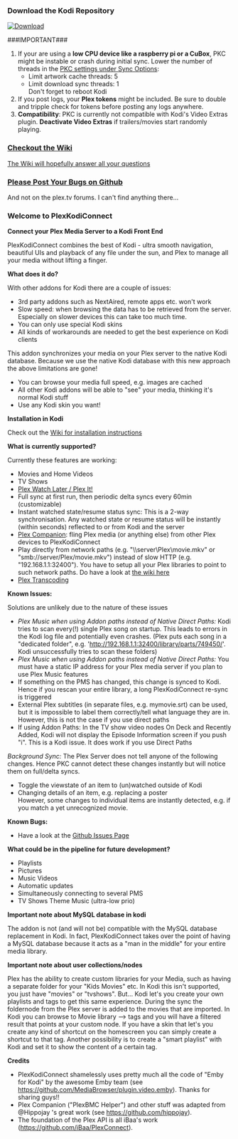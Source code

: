 ### Download the Kodi Repository

[ ![Download](https://api.bintray.com/packages/croneter/PlexKodiConnect/PlexKodiConnect/images/download.svg) ](https://dl.bintray.com/croneter/PlexKodiConnect/bin/repository.plexkodiconnect/repository.plexkodiconnect.zip)

###IMPORTANT###

1. If your are using a **low CPU device like a raspberry pi or a CuBox**, PKC might be instable or crash during initial sync. Lower the number of threads in the [PKC settings under Sync Options](https://github.com/croneter/PlexKodiConnect/wiki/PKC-settings#sync-options):
    - Limit artwork cache threads: 5
    - Limit download sync threads: 1  
Don't forget to reboot Kodi
2. If you post logs, your **Plex tokens** might be included. Be sure to double and tripple check for tokens before posting any logs anywhere. 
3. **Compatibility**: PKC is currently not compatible with Kodi's Video Extras plugin. **Deactivate Video Extras** if trailers/movies start randomly playing. 


### [Checkout the Wiki](https://github.com/croneter/PlexKodiConnect/wiki)
[The Wiki will hopefully answer all your questions](https://github.com/croneter/PlexKodiConnect/wiki)

### [Please Post Your Bugs on Github](https://github.com/croneter/PlexKodiConnect/issues)
And not on the plex.tv forums. I can't find anything there...

### Welcome to PlexKodiConnect
**Connect your Plex Media Server to a Kodi Front End**  

PlexKodiConnect combines the best of Kodi - ultra smooth navigation, beautiful UIs and playback of any file under the sun, and Plex to manage all your media without lifting a finger.


**What does it do?**

With other addons for Kodi there are a couple of issues:
- 3rd party addons such as NextAired, remote apps etc. won't work
- Slow speed: when browsing the data has to be retrieved from the server. Especially on slower devices this can take too much time.
- You can only use special Kodi skins
- All kinds of workarounds are needed to get the best experience on Kodi clients

This addon synchronizes your media on your Plex server to the native Kodi database. Because we use the native Kodi database with this new approach the above limitations are gone! 
- You can browse your media full speed, e.g. images are cached
- All other Kodi addons will be able to "see" your media, thinking it's normal Kodi stuff
- Use any Kodi skin you want!


**Installation in Kodi**

Check out the [Wiki for installation instructions](https://github.com/croneter/PlexKodiConnect/wiki)


**What is currently supported?**

Currently these features are working:
- Movies and Home Videos
- TV Shows
- [Plex Watch Later / Plex It!](https://support.plex.tv/hc/en-us/sections/200211783-Plex-It-)
- Full sync at first run, then periodic delta syncs every 60min (customizable)
- Instant watched state/resume status sync: This is a 2-way synchronisation. Any watched state or resume status will be instantly (within seconds) reflected to or from Kodi and the server
- [Plex Companion](https://support.plex.tv/hc/en-us/sections/200276908-Plex-Companion): fling Plex media (or anything else) from other Plex devices to PlexKodiConnect
- Play directly from network paths (e.g. "\\\\server\\Plex\\movie.mkv" or "smb://server/Plex/movie.mkv") instead of slow HTTP (e.g. "192.168.1.1:32400"). You have to setup all your Plex libraries to point to such network paths. Do have a look at [the wiki here](https://github.com/croneter/PlexKodiConnect/wiki/Direct-Paths)
- [Plex Transcoding](https://support.plex.tv/hc/en-us/articles/200250377-Transcoding-Media)


**Known Issues:**

Solutions are unlikely due to the nature of these issues
- *Plex Music when using Addon paths instead of Native Direct Paths:* Kodi tries to scan every(!) single Plex song on startup. This leads to errors in the Kodi log file and potentially even crashes. (Plex puts each song in a "dedicated folder", e.g. 'http://192.168.1.1:32400/library/parts/749450/'. Kodi unsuccessfully tries to scan these folders)
- *Plex Music when using Addon paths instead of Native Direct Paths:* You must have a static IP address for your Plex media server if you plan to use Plex Music features
- If something on the PMS has changed, this change is synced to Kodi. Hence if you rescan your entire library, a long PlexKodiConnect re-sync is triggered
- External Plex subtitles (in separate files, e.g. mymovie.srt) can be used, but it is impossible to label them correctly/tell what language they are in. However, this is not the case if you use direct paths
- If using Addon Paths: In the TV show video nodes On Deck and Recently Added, Kodi will not display the Episode Information screen if you push "i". This is a Kodi issue. It does work if you use Direct Paths

*Background Sync:*
The Plex Server does not tell anyone of the following changes. Hence PKC cannot detect these changes instantly but will notice them on full/delta syncs. 
- Toggle the viewstate of an item to (un)watched outside of Kodi
- Changing details of an item, e.g. replacing a poster  
However, some changes to individual items are instantly detected, e.g. if you match a yet unrecognized movie. 


**Known Bugs:**
- Have a look at the [Github Issues Page](https://github.com/croneter/PlexKodiConnect/issues)


**What could be in the pipeline for future development?**
- Playlists
- Pictures
- Music Videos
- Automatic updates
- Simultaneously connecting to several PMS
- TV Shows Theme Music (ultra-low prio)


**Important note about MySQL database in kodi**

The addon is not (and will not be) compatible with the MySQL database replacement in Kodi. In fact, PlexKodiConnect takes over the point of having a MySQL database because it acts as a "man in the middle" for your entire media library.

**Important note about user collections/nodes**

Plex has the ability to create custom libraries for your Media, such as having a separate folder for your "Kids Movies" etc. In Kodi this isn't supported, you just have "movies" or "tvshows". But... Kodi let's you create your own playlists and tags to get this same experience. During the sync the foldernode from the Plex server is added to the movies that are imported. In Kodi you can browse to Movie library --> tags and you will have a filtered result that points at your custom node. If you have a skin that let's you create any kind of shortcut on the homescreen you can simply create a shortcut to that tag. Another possibility is to create a "smart playlist" with Kodi and set it to show the content of a certain tag. 

**Credits**
- PlexKodiConnect shamelessly uses pretty much all the code of "Emby for Kodi" by the awesome Emby team (see https://github.com/MediaBrowser/plugin.video.emby). Thanks for sharing guys!!
- Plex Companion ("PlexBMC Helper") and other stuff was adapted from @Hippojay 's great work (see https://github.com/hippojay).
- The foundation of the Plex API is all iBaa's work (https://github.com/iBaa/PlexConnect).